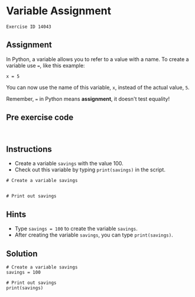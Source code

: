 
#  Variable Assignment

```
Exercise ID 14043
```

##  Assignment 

In Python, a variable allows you to refer to a value with a name. To create a variable use `=`, like this example:

```
x = 5

```

You can now use the name of this variable, `x`, instead of the actual value, `5`.

Remember, `=` in Python means **assignment**, it doesn't test equality!

##  Pre exercise code 

```
 
```



##  Instructions 

- Create a variable `savings` with the value 100.
- Check out this variable by typing `print(savings)` in the script.



```
# Create a variable savings


# Print out savings

```

##  Hints 

- Type `savings = 100` to create the variable `savings`.
- After creating the variable `savings`, you can type `print(savings)`.



##  Solution 

```
# Create a variable savings
savings = 100

# Print out savings
print(savings)
```


